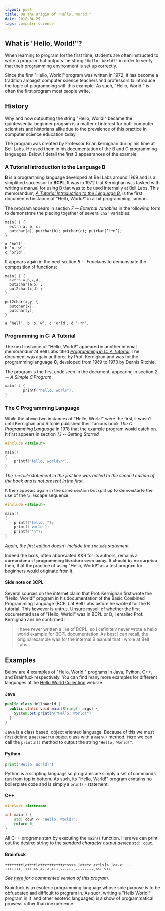 ```yaml
---
layout: post
title: On the Origin of "Hello, World!"
date: 2018-06-25
tags: computer-science
---
```

<!-- - [What is "Hello, World!"?](#what-is-hello-world)
- [History](#history)
  - [A Tutorial Introduction to the Language B](#a-tutorial-introduction-to-the-language-b)
  - [Programming in C: A Tutorial](#programming-in-c-a-tutorial)
  - [The C Programming Language](#the-c-programming-language)
  - [Side note on BCPL](#side-note-on-bcpl)
- [Examples](#examples) -->

## What is "Hello, World!"?
When learning to program for the first time, students are often instructed to write a program that outputs the string `"Hello, World!"` in order to verify that their programming environment is set up correctly.

Since the first "Hello, World!" program was written in 1972, it has become a tradition amongst computer science teachers and professors to introduce the topic of programming with this example. As such, "Hello, World!" is often the first program most people write.

<!--more-->

## History
Why and how outputting the string "Hello, World!" became the quintessential beginner program is a matter of interest for both computer scientists and historians alike due to the prevalence of this practice in computer science education today.

The program was created by Professor Brian Kernighan during his time at Bell Labs. He used them in his documentation of the B and C programming languages. Below, I detail the first 3 appearances of the example:

### A Tutorial Introduction to the Language B
**B** is a programming language developed at Bell Labs around 1969 and is a simplified successor to **BCPL**. It was in 1972 that Kernighan was tasked with writing a manual for using B that was to be used internally at Bell Labs. This memorandum, [*A Tutorial Introduction to the Language B*](https://www.bell-labs.com/usr/dmr/www/bintro.html), is the first documented instance of "Hello, World!" in all of programming cannon.

The program appears in section *7 -- External Variables* in the following form to demonstrate the piecing together of several `char` variables:
~~~ b
main( ) {
  extrn a, b, c;
  putchar(a); putchar(b); putchar(c); putchar(’!*n’);
}

a ’hell’;
b ’o, w’;
c ’orld’;
~~~

It appears again in the next section *8 -- Functions* to demonstrate the composition of functions:
~~~ b
main( ) {
  extrn a,b,c,d;
  put2char(a,b) ;
  put2char(c,d) ;
}

put2char(x,y) {
  putchar(x);
  putchar(y);
}

a ’hell’; b ’o, w’; c ’orld’; d ’!*n’;
~~~

### Programming in C: A Tutorial
The next instance of "Hello, World!" appeared in another internal memorandum at Bell Labs titled [*Programming in C: A Tutorial*](https://www.bell-labs.com/usr/dmr/www/ctut.pdf). The document was again authored by Prof. Kernighan and was for the programming language **C**, developed from 1969 to 1973 by Dennis Ritchie.

The program is the first code seen in the document, appearing in section *2 -- A Simple C Program*:
~~~ c
main( ) {
        printf("hello, world");
}
~~~

### The C Programming Language
While the above two instances of "Hello, World!" were the first, it wasn't until Kernighan and Ritchie published their famous book *The C Programming Language* in 1978 that the example program would catch on. It first appears in section *1.1 -- Getting Started*:
~~~ c
#include <stdio.h>

main()
{
    printf("hello, world\n");
}
~~~
*The `include` statement in the first line was added to the second edition of the book and is not present in the first.*

It then appears again in the same section but split up to demonstarte the use of the `\n` escape sequence:

~~~ c
#include <stdio.h>

main()
{
    printf("hello, ");
    printf("world");
    printf("\n");
}
~~~
*Again, the first edition doesn't include the `include` statement.*

Indeed the book, often abbreviated K&R for its authors, remains a cornerstone of programming literature even today. It should be no surprise then, that the practice of using "Hello, World!" as a test program for beginners would originate from it.

#### Side note on BCPL
Several sources on the internet claim that Prof. Kernighan first wrote the "Hello, World!" program in his documentation of the Basic Combined Programming Language (BCPL) at Bell Labs before he wrote it for the B tutorial. This however is untrue. Unsure myself of whether the first documented use of "Hello, World!" was in BCPL or B, I emailed Prof. Kernighan and he confirmed it:

  > I have never written a line of BCPL, so I definitely never wrote a hello world example for BCPL documentation. As best I can recall, the original example was for the internal B manual that I wrote at Bell Labs...

## Examples
Below are 4 examples of "Hello, World!" programs in Java, Python, C++, and Brainfuck respectively. You can find many more examples for different languages at the [Hello World Collection](http://helloworldcollection.de) website.

#### Java
~~~ java
public class HelloWorld {
  public static void main(String[] args) {
    System.out.println("Hello, World!")
  }
}
~~~
Java is a class based, object oriented language. Because of this we must first define a `HelloWorld` object class with a `main()` method. Here we can call the `println()` method to output the string `"Hello, World!"`.

#### Python
~~~ python
print("Hello, World!")
~~~
Python is a scripting language so programs are simply a set of commands run from top to bottom. As such, its "Hello, World!" program contains no boilerplate code and is simply a `print()` statement.

#### C++
~~~ c++
#include <iostream>

int main() {
    std::cout << "Hello, World!";
    return 0;
}
~~~
All C++ programs start by executing the `main()` function. Here we can print out the desired string to the *standard character output device* `std::cout`.

#### Brainfuck
~~~ brainfuck
++++++++[>++++[>++>+++>+++>+<<<<-]>+>+>->>+[<]<-]>>.>---.
+++++++..+++.>>.<-.<.+++.------.--------.>>+.>++.
~~~
*See [here](https://en.wikipedia.org/wiki/Brainfuck#Hello_World!) for a commented version of this program.*

Brainfuck is an esoteric programming language whose sole purpose is to be obfuscated and difficult to program in. As such, writing a "Hello World!" program in it (and other esoteric languages) is a show of programmatical prowess rather than inexperience.

<!-- #### C#
~~~ C#
using System;

internal static class HelloWorld {
    private static void Main() {
        Console.WriteLine("Hello, world!");
    }
}
~~~

#### Prolog
~~~ Prolog
main:- write('Hello, world!'),nl.
~~~ -->
